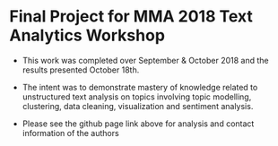 # Final Project for MMA 2018 Text Analytics Workshop
- This work was completed over September & October 2018 and the results presented October 18th.

- The intent was to demonstrate mastery of knowledge related to unstructured text analysis on topics involving topic modelling, clustering, data cleaning, visualization and sentiment analysis.

- Please see the github page link above for analysis and contact information of the authors
